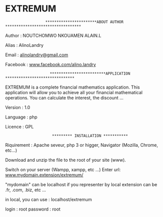 # EXTREMUM

                      ***********************ABOUT AUTHOR **********************************

Author : NOUTCHOMWO NKOUAMEN ALAIN.L

Alias : AlinoLandry

Email : alinolandry@gmail.com

Facebook : www.facebook.com/alino.landry


                        *************************APPLICATION *******************************
EXTREMUM is a complete financial mathematics application. This application will allow you to achieve all your financial mathematical operations. You can calculate the interest, the discount ...

Version : 1.0

Language : php

Licence : GPL

                         ********* INSTALLATION ***********
Riquirement : Apache seveur, php 3 or higger, Navigator (Mozilla, Chrome, etc...)

Download and unzip the file to the root of your site (www).

Switch on your server (Wampp, xampp, etc ...)
Enter url: www.mydomain.extension/extremum/

"mydomain" can be localhost if you representer by local
extension can be .fr, .com, .biz, etc ...

in local, you can use : localhost/extremum

login : root
password : root
